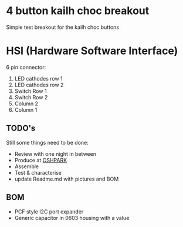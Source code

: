 # 4 button kailh choc breakout
Simple test breakout for the kailh choc buttons
# HSI (Hardware Software Interface)
6 pin connector:
1. LED cathodes row 1
2. LED cathodes row 2
3. Switch Row 1
4. Switch Row 2
5. Column 2
6. Column 1 
## TODO's
Still some things need to be done:
* Review with one night in between
* Produce at [OSHPARK](https://oshpark.com/)
* Assemble
* Test & characterise
* update Readme.md with pictures and BOM
## BOM
* PCF style I2C port expander
* Generic capacitor in 0603 housing with a value



